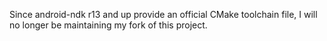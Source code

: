 Since android-ndk r13 and up provide an official CMake toolchain file, I will no longer be maintaining my fork of this project.
